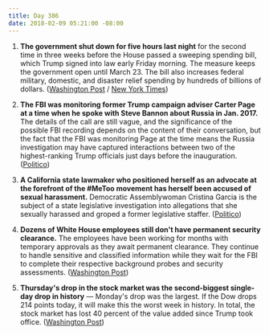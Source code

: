 ```yaml
---
title: Day 386
date: 2018-02-09 05:21:00 -08:00
---
```


1. **The government shut down for five hours last night** for the second time in three weeks before the House passed a sweeping spending bill, which Trump signed into law early Friday morning. The measure keeps the government open until March 23. The bill also increases federal military, domestic, and disaster relief spending by hundreds of billions of dollars. ([Washington Post](https://www.washingtonpost.com/powerpost/house-leaders-scramble-to-win-support-for-budget-deal-ahead-of-midnight-deadline/2018/02/08/4812e996-0cd9-11e8-8b0d-891602206fb7_story.html?utm_term=.7a9dd420ba90) / [New York Times](https://www.nytimes.com/2018/02/08/us/politics/congress-budget-deal-vote.html))

2. **The FBI was monitoring former Trump campaign adviser Carter Page at a time when he spoke with Steve Bannon about Russia in Jan. 2017.** The details of the call are still vague, and the significance of the possible FBI recording depends on the content of their conversation, but the fact that the FBI was monitoring Page at the time means the Russia investigation may have captured interactions between two of the highest-ranking Trump officials just days before the inauguration. ([Politico](https://www.politico.com/story/2018/02/08/carter-page-steve-bannon-fbi-communications-398992))

3. **A California state lawmaker who positioned herself as an advocate at the forefront of the #MeToo movement has herself been accused of sexual harassment.** Democratic Assemblywoman Cristina Garcia is the subject of a state legislative investigation into allegations that she sexually harassed and groped a former legislative staffer. ([Politico](https://www.politico.com/story/2018/02/08/cristina-garcia-california-metoo-398985))

4. **Dozens of White House employees still don't have permanent security clearance.** The employees have been working for months with temporary approvals as they await permanent clearance. They continue to handle sensitive and classified information while they wait for the FBI to complete their respective background probes and security assessments. ([Washington Post](https://www.washingtonpost.com/world/national-security/dozens-at-white-house-lack-permanent-security-clearances/2018/02/08/50e3cfd6-0d15-11e8-8890-372e2047c935_story.html?utm_term=.38bee11a2da6))

5. **Thursday's drop in the stock market was the second-biggest single-day drop in history** — Monday's drop was the largest. If the Dow drops 214 points today, it will make this the worst week in history. In total, the stock market has lost 40 percent of the value added since Trump took office. ([Washington Post](https://www.washingtonpost.com/news/politics/wp/2018/02/08/the-dow-has-now-lost-over-40-percent-of-what-it-added-during-trumps-presidency/?utm_term=.f42cacdf8db7))
